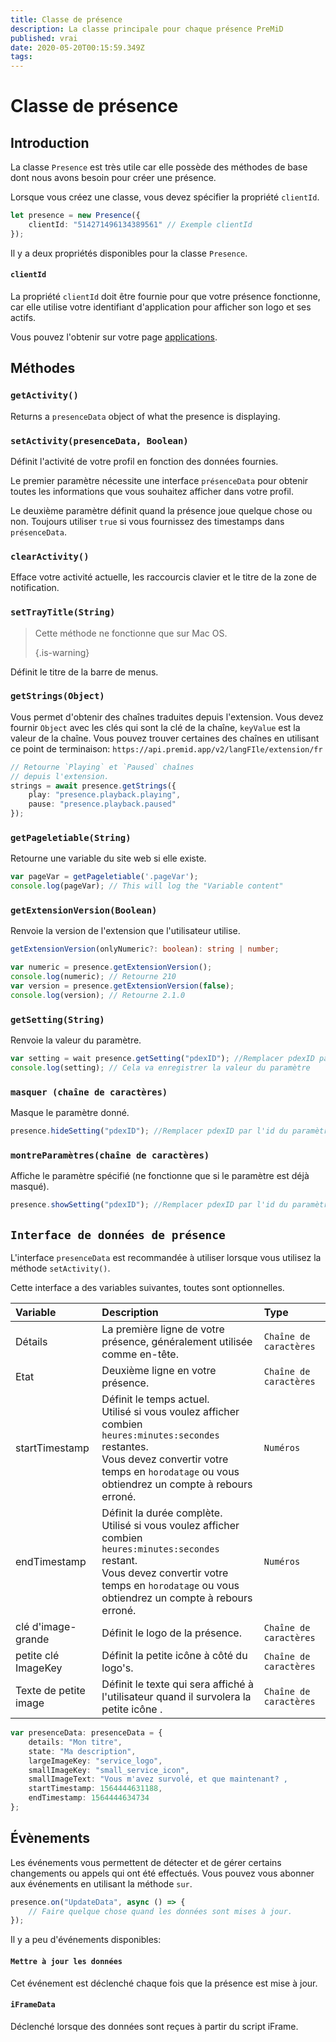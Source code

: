 ```yaml
---
title: Classe de présence
description: La classe principale pour chaque présence PreMiD
published: vrai
date: 2020-05-20T00:15:59.349Z
tags:
---
```


# Classe de présence

## Introduction

La classe `Presence` est très utile car elle possède des méthodes de base dont nous avons besoin pour créer une présence.

 Lorsque vous créez une classe, vous devez spécifier la propriété `clientId`.

```typescript
let presence = new Presence({
    clientId: "514271496134389561" // Exemple clientId
});
```

Il y a deux propriétés disponibles pour la classe `Presence`.

#### `clientId`

La propriété `clientId` doit être fournie pour que votre présence fonctionne, car elle utilise votre identifiant d'application pour afficher son logo et ses actifs.

Vous pouvez l'obtenir sur votre page [applications](https://discordapp.com/developers/applications).

## Méthodes

### `getActivity()`

Returns a `presenceData` object of what the presence is displaying.

### `setActivity(presenceData, Boolean)`

Définit l'activité de votre profil en fonction des données fournies.

Le premier paramètre nécessite une interface `présenceData` pour obtenir toutes les informations que vous souhaitez afficher dans votre profil.

Le deuxième paramètre définit quand la présence joue quelque chose ou non. Toujours utiliser `true` si vous fournissez des timestamps dans `présenceData`.

### `clearActivity()`

Efface votre activité actuelle, les raccourcis clavier et le titre de la zone de notification.

### `setTrayTitle(String)`

> Cette méthode ne fonctionne que sur Mac OS. 
> 
> {.is-warning}

Définit le titre de la barre de menus.

### `getStrings(Object)`

Vous permet d'obtenir des chaînes traduites depuis l'extension. Vous devez fournir `Object` avec les clés qui sont la clé de la chaîne, `keyValue` est la valeur de la chaîne. Vous pouvez trouver certaines des chaînes en utilisant ce point de terminaison: `https://api.premid.app/v2/langFIle/extension/fr`

```typescript
// Retourne `Playing` et `Paused` chaînes
// depuis l'extension.
strings = await presence.getStrings({
    play: "presence.playback.playing",
    pause: "presence.playback.paused"
});
```

### `getPageletiable(String)`

Retourne une variable du site web si elle existe.

```typescript
var pageVar = getPageletiable('.pageVar');
console.log(pageVar); // This will log the "Variable content"
```

### `getExtensionVersion(Boolean)`
Renvoie la version de l'extension que l'utilisateur utilise.
```typescript
getExtensionVersion(onlyNumeric?: boolean): string | number;

var numeric = presence.getExtensionVersion();
console.log(numeric); // Retourne 210
var version = presence.getExtensionVersion(false);
console.log(version); // Retourne 2.1.0
```

### `getSetting(String)`
Renvoie la valeur du paramètre.
```typescript
var setting = wait presence.getSetting("pdexID"); //Remplacer pdexID par l'id du paramètre
console.log(setting); // Cela va enregistrer la valeur du paramètre
```

### `masquer (chaîne de caractères)`
Masque le paramètre donné.
```typescript
presence.hideSetting("pdexID"); //Remplacer pdexID par l'id du paramètre
```

### `montreParamètres(chaîne de caractères)`
Affiche le paramètre spécifié (ne fonctionne que si le paramètre est déjà masqué).
```typescript
presence.showSetting("pdexID"); //Remplacer pdexID par l'id du paramètre
```

## `Interface de données de présence`

L'interface `presenceData` est recommandée à utiliser lorsque vous utilisez la méthode `setActivity()`.

Cette interface a des variables suivantes, toutes sont optionnelles.

<table>
  <thead>
    <tr>
      <th style="text-align:left">Variable</th>
      <th style="text-align:left">Description</th>
      <th style="text-align:left">Type</th>
    </tr>
  </thead>
  <tbody>
    <tr>
      <td style="text-align:left">Détails</td>
      <td style="text-align:left">La première ligne de votre présence, généralement utilisée comme en-tête.</td>
      <td style="text-align:left"><code>Chaîne de caractères</code>
      </td>
    </tr>
    <tr>
      <td style="text-align:left">Etat</td>
      <td style="text-align:left">Deuxième ligne en votre présence.</td>
      <td style="text-align:left"><code>Chaîne de caractères</code>
      </td>
    </tr>
    <tr>
      <td style="text-align:left">startTimestamp</td>
      <td style="text-align:left">Définit le temps actuel.<br>
        Utilisé si vous voulez afficher combien <code>heures:minutes:secondes</code> restantes.
          <br>Vous devez convertir votre temps en <code>horodatage</code> ou vous obtiendrez un compte à rebours
          erroné.
      </td>
      <td style="text-align:left"><code>Numéros</code>
      </td>
    </tr>
    <tr>
      <td style="text-align:left">endTimestamp</td>
      <td style="text-align:left">Définit la durée complète.
        <br>Utilisé si vous voulez afficher combien <code>heures:minutes:secondes</code> restant.
          <br>Vous devez convertir votre temps en <code>horodatage</code> ou vous obtiendrez un compte à rebours
          erroné.
      </td>
      <td style="text-align:left"><code>Numéros</code>
      </td>
    </tr>
    <tr>
      <td style="text-align:left">clé d'image-grande</td>
      <td style="text-align:left">Définit le logo de la présence.</td>
      <td style="text-align:left"><code>Chaîne de caractères</code>
      </td>
    </tr>
    <tr>
      <td style="text-align:left">petite clé ImageKey</td>
      <td style="text-align:left">Définit la petite icône à côté du logo&apos;s.</td>
      <td style="text-align:left"><code>Chaîne de caractères</code>
      </td>
    </tr>
    <tr>
      <td style="text-align:left">Texte de petite image</td>
      <td style="text-align:left">Définit le texte qui sera affiché à l'utilisateur quand il survolera la petite icône
.</td>
      <td style="text-align:left"><code>Chaîne de caractères</code>
      </td>
    </tr>
  </tbody>
</table>

```typescript
var presenceData: presenceData = {
    details: "Mon titre",
    state: "Ma description",
    largeImageKey: "service_logo",
    smallImageKey: "small_service_icon",
    smallImageText: "Vous m'avez survolé, et que maintenant? ,
    startTimestamp: 1564444631188,
    endTimestamp: 1564444634734
};
```

## Évènements

Les événements vous permettent de détecter et de gérer certains changements ou appels qui ont été effectués. Vous pouvez vous abonner aux événements en utilisant la méthode `sur`.

```typescript
presence.on("UpdateData", async () => {
    // Faire quelque chose quand les données sont mises à jour.
});
```

Il y a peu d'événements disponibles:

#### `Mettre à jour les données`

Cet événement est déclenché chaque fois que la présence est mise à jour.

#### `iFrameData`

Déclenché lorsque des données sont reçues à partir du script iFrame.

